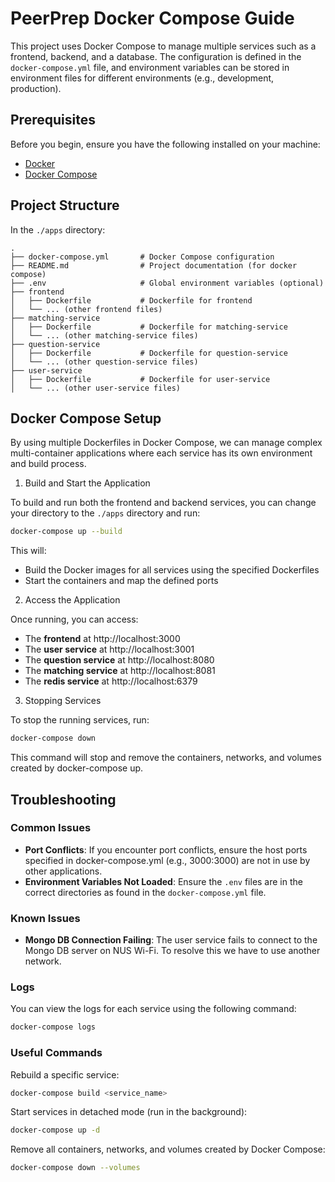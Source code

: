 # PeerPrep Docker Compose Guide

This project uses Docker Compose to manage multiple services such as a frontend, backend, and a database. The configuration is defined in the `docker-compose.yml` file, and environment variables can be stored in environment files for different environments (e.g., development, production).

## Prerequisites

Before you begin, ensure you have the following installed on your machine:

- [Docker](https://www.docker.com/get-started)
- [Docker Compose](https://docs.docker.com/compose/install/)

## Project Structure

In the `./apps` directory:

```plaintext
.
├── docker-compose.yml       # Docker Compose configuration
├── README.md                # Project documentation (for docker compose)
├── .env                     # Global environment variables (optional)
├── frontend
│   ├── Dockerfile           # Dockerfile for frontend
│   └── ... (other frontend files)
├── matching-service
│   ├── Dockerfile           # Dockerfile for matching-service
│   └── ... (other matching-service files)
├── question-service
│   ├── Dockerfile           # Dockerfile for question-service
│   └── ... (other question-service files)
├── user-service
│   ├── Dockerfile           # Dockerfile for user-service
│   └── ... (other user-service files)

```

## Docker Compose Setup

By using multiple Dockerfiles in Docker Compose, we can manage complex multi-container applications where each service has its own environment and build process.

1. Build and Start the Application

To build and run both the frontend and backend services, you can change your directory to the `./apps` directory and run:

```bash
docker-compose up --build
```

This will:

- Build the Docker images for all services using the specified Dockerfiles
- Start the containers and map the defined ports

2. Access the Application

Once running, you can access:

- The **frontend** at http://localhost:3000
- The **user service** at http://localhost:3001
- The **question service** at http://localhost:8080
- The **matching service** at http://localhost:8081
- The **redis service** at http://localhost:6379

3. Stopping Services

To stop the running services, run:

```bash
docker-compose down
```

This command will stop and remove the containers, networks, and volumes created by docker-compose up.

## Troubleshooting

### Common Issues

- **Port Conflicts**: If you encounter port conflicts, ensure the host ports specified in docker-compose.yml (e.g., 3000:3000) are not in use by other applications.
- **Environment Variables Not Loaded**: Ensure the `.env` files are in the correct directories as found in the `docker-compose.yml` file.

### Known Issues

- **Mongo DB Connection Failing**: The user service fails to connect to the Mongo DB server on NUS Wi-Fi. To resolve this we have to use another network.

### Logs

You can view the logs for each service using the following command:

```bash
docker-compose logs
```

### Useful Commands

Rebuild a specific service:

```bash
docker-compose build <service_name>
```

Start services in detached mode (run in the background):

```bash
docker-compose up -d
```

Remove all containers, networks, and volumes created by Docker Compose:

```bash
docker-compose down --volumes
```
